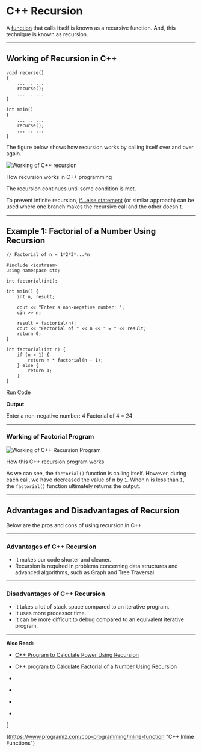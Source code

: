 # C++ Recursion

A [function](https://www.programiz.com/cpp-programming/function) that calls itself is known as a recursive function. And, this technique is known as recursion.

---

## Working of Recursion in C++

```
void recurse()
{
    ... .. ...
    recurse();
    ... .. ...
}

int main()
{
    ... .. ...
    recurse();
    ... .. ...
}
```

The figure below shows how recursion works by calling itself over and over again.

![Working of C++ recursion](https://www.programiz.com/sites/tutorial2program/files/cpp-function-recursion-working.png "Working of C++ recursion")

How recursion works in C++ programming

The recursion continues until some condition is met.

To prevent infinite recursion, [if...else statement](https://www.programiz.com/cpp-programming/if-else) (or similar approach) can be used where one branch makes the recursive call and the other doesn't.

---

## Example 1: Factorial of a Number Using Recursion

```
// Factorial of n = 1*2*3*...*n

#include <iostream>
using namespace std;

int factorial(int);

int main() {
    int n, result;

    cout << "Enter a non-negative number: ";
    cin >> n;

    result = factorial(n);
    cout << "Factorial of " << n << " = " << result;
    return 0;
}

int factorial(int n) {
    if (n > 1) {
        return n * factorial(n - 1);
    } else {
        return 1;
    }
}
```

[Run Code](https://www.programiz.com/cpp-programming/online-compiler)

**Output**

Enter a non-negative number: 4
Factorial of 4 = 24

---

### Working of Factorial Program

![Working of C++ Recursion Program](https://www.programiz.com/sites/tutorial2program/files/cpp-function-recursion-example.png "Working of C++ Recursion Program")

How this C++ recursion program works

As we can see, the `factorial()` function is calling itself. However, during each call, we have decreased the value of n by `1`. When n is less than `1`, the `factorial()` function ultimately returns the output.

---

## Advantages and Disadvantages of Recursion

Below are the pros and cons of using recursion in C++.

---

### Advantages of C++ Recursion

- It makes our code shorter and cleaner.
- Recursion is required in problems concerning data structures and advanced algorithms, such as Graph and Tree Traversal.

---

### Disadvantages of C++ Recursion

- It takes a lot of stack space compared to an iterative program.
- It uses more processor time.
- It can be more difficult to debug compared to an equivalent iterative program.

---

**Also Read:**

- [C++ Program to Calculate Power Using Recursion](https://www.programiz.com/cpp-programming/examples/power-recursion)
- [C++ program to Calculate Factorial of a Number Using Recursion](https://www.programiz.com/cpp-programming/examples/factorial-recursion)

- [](https://www.programiz.com/cpp-programming/recursion#introduction)
- [](https://www.programiz.com/cpp-programming/recursion#working)
- [](https://www.programiz.com/cpp-programming/recursion#pros)
- [](https://www.programiz.com/cpp-programming/recursion#cons)

[

  


](https://www.programiz.com/cpp-programming/inline-function "C++ Inline Functions")